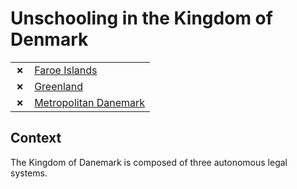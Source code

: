 # Unschooling in the Kingdom of Denmark

| | |
|-|-|
| __✗__ | [Faroe Islands](Faroe-Islands.md) |
| __✗__ | [Greenland](Greenland.md) |
| __✗__ | [Metropolitan Danemark](Denmark.md) |

## Context

The Kingdom of Danemark is composed of three autonomous legal systems.

